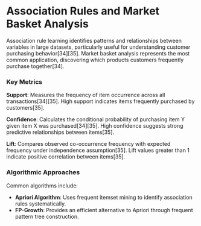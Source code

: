 # Association Rules and Market Basket Analysis

Association rule learning identifies patterns and relationships between variables in large datasets, particularly useful for understanding customer purchasing behavior[34][35]. Market basket analysis represents the most common application, discovering which products customers frequently purchase together[34].

### Key Metrics

**Support**: Measures the frequency of item occurrence across all transactions[34][35]. High support indicates items frequently purchased by customers[35].

**Confidence**: Calculates the conditional probability of purchasing item Y given item X was purchased[34][35]. High confidence suggests strong predictive relationships between items[35].

**Lift**: Compares observed co-occurrence frequency with expected frequency under independence assumption[35]. Lift values greater than 1 indicate positive correlation between items[35].

### Algorithmic Approaches

Common algorithms include:
- **Apriori Algorithm**: Uses frequent itemset mining to identify association rules systematically.
- **FP-Growth**: Provides an efficient alternative to Apriori through frequent pattern tree construction. 